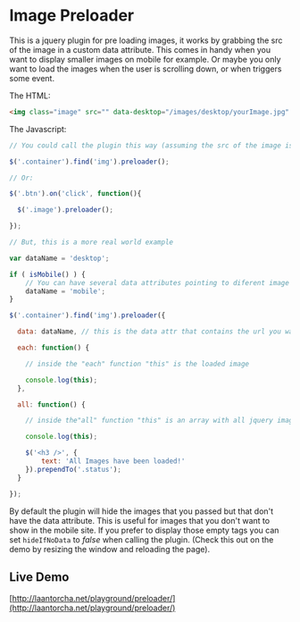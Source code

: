 Image Preloader
===============

This is a jquery plugin for pre loading images, it works by grabbing the src of the image in a custom data attribute. This comes in handy when you want to display smaller images on mobile for example. Or maybe you only want to load the images when the user is scrolling down, or when triggers some event.

The HTML:

```html
<img class="image" src="" data-desktop="/images/desktop/yourImage.jpg" data-mobile="/images/mobile/yourImage.jpg" alt="Image" >
```

The Javascript:

```javascript
// You could call the plugin this way (assuming the src of the image is in the data-src attribute):

$('.container').find('img').preloader();

// Or:

$('.btn').on('click', function(){

  $('.image').preloader();

});

// But, this is a more real world example

var dataName = 'desktop';

if ( isMobile() ) {
    // You can have several data attributes pointing to diferent image sizes
    dataName = 'mobile';
}

$('.container').find('img').preloader({

  data: dataName, // this is the data attr that contains the url you want to load (default: 'data-src')

  each: function() {

    // inside the "each" function "this" is the loaded image

    console.log(this);
  },

  all: function() {

    // inside the"all" function "this" is an array with all jquery image objects

    console.log(this);

    $('<h3 />', {
        text: 'All Images have been loaded!'
    }).prependTo('.status');
  }

});
```
By default the plugin will hide the images that you passed but that don't have the data attribute. This is useful for images that you don't want to show in the mobile site. If you prefer to display those empty tags you can set `hideIfNoData` to *false* when calling the plugin. (Check this out on the demo by resizing the window and reloading the page).

Live Demo
---------

[http://laantorcha.net/playground/preloader/](http://laantorcha.net/playground/preloader/)
